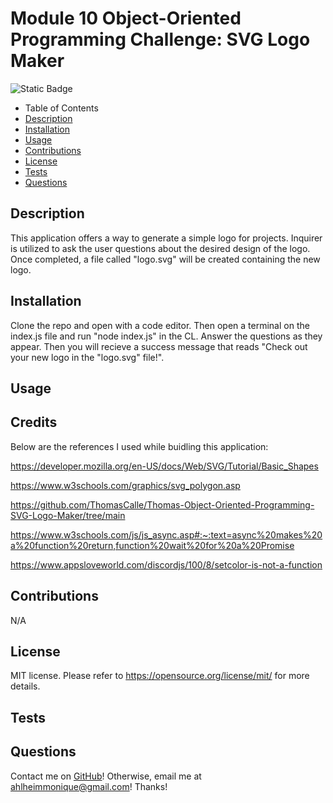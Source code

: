 # Module 10 Object-Oriented Programming Challenge: SVG Logo Maker
![Static Badge](https://img.shields.io/badge/license-MIT-pink)

- Table of Contents
- [Description](#Description)
- [Installation](#Installation)
- [Usage](#Usage)
- [Contributions](#Contributions)
- [License](#License)
- [Tests](#Tests)
- [Questions](#Questions)

## Description
This application offers a way to generate a simple logo for projects. Inquirer is utilized to ask the user questions about the desired design of the logo. Once completed, a file called "logo.svg" will be created containing the new logo.

## Installation
Clone the repo and open with a code editor. Then open a terminal on the index.js file and run "node index.js" in the CL. Answer the questions as they appear. Then you will recieve a success message that reads "Check out your new logo in the "logo.svg" file!".

## Usage

## Credits
Below are the references I used while buidling this application:

https://developer.mozilla.org/en-US/docs/Web/SVG/Tutorial/Basic_Shapes

https://www.w3schools.com/graphics/svg_polygon.asp

https://github.com/ThomasCalle/Thomas-Object-Oriented-Programming-SVG-Logo-Maker/tree/main 

https://www.w3schools.com/js/js_async.asp#:~:text=async%20makes%20a%20function%20return,function%20wait%20for%20a%20Promise

https://www.appsloveworld.com/discordjs/100/8/setcolor-is-not-a-function 

## Contributions
N/A

## License
MIT license.
Please refer to https://opensource.org/license/mit/ for more details.

## Tests


## Questions
Contact me on [GitHub](https://github.com/mahlheim)!
Otherwise, email me at ahlheimmonique@gmail.com! Thanks!
